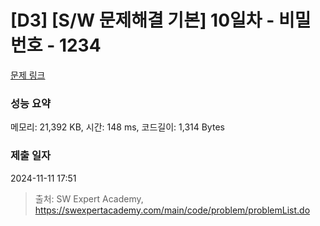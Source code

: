 # [D3] [S/W 문제해결 기본] 10일차 - 비밀번호 - 1234 

[문제 링크](https://swexpertacademy.com/main/code/problem/problemDetail.do?contestProbId=AV14_DEKAJcCFAYD) 

### 성능 요약

메모리: 21,392 KB, 시간: 148 ms, 코드길이: 1,314 Bytes

### 제출 일자

2024-11-11 17:51



> 출처: SW Expert Academy, https://swexpertacademy.com/main/code/problem/problemList.do